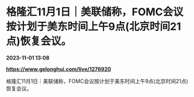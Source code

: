 # 格隆汇11月1日｜美联储称，FOMC会议按计划于美东时间上午9点(北京时间21点)恢复会议。

**2023-11-01 13:08**

**https://www.gelonghui.com/live/1276920**

格隆汇11月1日｜美联储称，FOMC会议按计划于美东时间上午9点(北京时间21点)恢复会议。